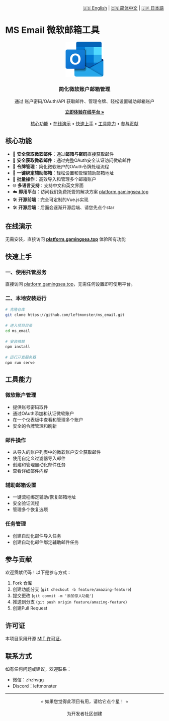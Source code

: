 <div align="right">
  <a href="README.md">🇺🇸 English</a> |
  <a href="README-zh.md">🇨🇳 简体中文</a> |
  <a href="README-ja.md">🇯🇵 日本語</a>
</div>

# MS Email 微软邮箱工具

<div align="center">
  <img src="public/img/ms-mail.png" alt="微软邮箱工具 Logo" width="120px">
  <br>
  <h3>简化微软账户邮箱管理</h3>
  <p>通过 账户密码/OAuth/API 获取邮件、管理令牌、轻松设置辅助邮箱账户</p>
  
  <p>
    <a href="https://platform.gamingsea.top"><strong>立即体验在线平台 »</strong></a>
    <br>
    <br>
    <a href="#核心功能">核心功能</a> •
    <a href="#在线演示">在线演示</a> •
    <a href="#快速上手">快速上手</a> •
    <a href="#工具能力">工具能力</a> •
    <a href="#参与贡献">参与贡献</a>
  </p>
</div>

## 核心功能

- 📧 **安全获取微软邮件**：通过**邮箱与密码**直接获取邮件
- 📧 **安全获取微软邮件**：通过完整OAuth安全认证访问微软邮件
- 🔑 **令牌管理**：简化微软账户的OAuth令牌处理流程
- 🔗 **一键绑定辅助邮箱**：轻松设置和管理辅助邮箱地址
- 🔄 **批量操作**：高效导入和管理多个邮箱账户
- 🌐 **多语言支持**：支持中文和英文界面
- ☁️ **即用平台**：访问我们免费托管的解决方案 [platform.gamingsea.top](https://platform.gamingsea.top)
- 🛠️ **开源前端**：完全可定制的Vue.js实现
- 🛠️ **开源后端**：后面会逐渐开源后端、请您先点个star

## 在线演示

无需安装，直接访问 **[platform.gamingsea.top](https://platform.gamingsea.top)** 体验所有功能

## 快速上手

### 一、使用托管服务
直接访问 [platform.gamingsea.top](https://platform.gamingsea.top)，无需任何设置即可使用平台。

### 二、本地安装运行

```bash
# 克隆仓库
git clone https://github.com/leftmonster/ms_email.git

# 进入项目目录
cd ms_email

# 安装依赖
npm install

# 运行开发服务器
npm run serve
```

## 工具能力

### 微软账户管理

- 提供账号密码取件
- 通过OAuth添加和认证微软账户
- 在一个仪表板中查看和管理多个账户
- 安全的令牌管理和刷新

### 邮件操作

- 从导入的账户列表中的微软账户安全获取邮件
- 使用自定义过滤器导入邮件
- 创建和管理自动化邮件任务
- 查看详细邮件内容

### 辅助邮箱设置

- 一键流程绑定辅助/恢复邮箱地址
- 安全验证流程
- 管理多个恢复选项

### 任务管理
- 创建自动化邮件导入任务
- 创建自动化邮件绑定辅助邮件任务

## 参与贡献

欢迎贡献代码！以下是参与方式：

1. Fork 仓库
2. 创建功能分支 (`git checkout -b feature/amazing-feature`)
3. 提交更改 (`git commit -m '添加惊人功能'`)
4. 推送到分支 (`git push origin feature/amazing-feature`)
5. 创建Pull Request

## 许可证

本项目采用开源 [MIT 许可证](LICENSE)。


## 联系方式
如有任何问题或建议，欢迎联系：

- 微信：zhzhsgg
- Discord：leftmonster

---

<div align="center">
  <p>⭐ 如果您觉得此项目有用，请给它点个星！ ⭐</p>
  <p>为开发者社区创建</p>
</div>